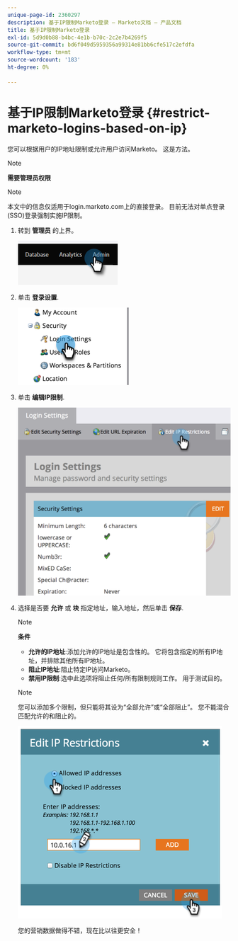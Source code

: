 ```yaml
---
unique-page-id: 2360297
description: 基于IP限制Marketo登录 — Marketo文档 — 产品文档
title: 基于IP限制Marketo登录
exl-id: 5d9d0b88-b4bc-4e1b-b70c-2c2e7b4269f5
source-git-commit: bd6f049d5959356a99314e81bb6cfe517c2efdfa
workflow-type: tm+mt
source-wordcount: '183'
ht-degree: 0%

---
```


# 基于IP限制Marketo登录 {#restrict-marketo-logins-based-on-ip}

您可以根据用户的IP地址限制或允许用户访问Marketo。 这是方法。

>[!NOTE]
>
>**需要管理员权限**

>[!NOTE]
>
>本文中的信息仅适用于login.marketo.com上的直接登录。 目前无法对单点登录(SSO)登录强制实施IP限制。

1. 转到 **管理员** 的上界。

   ![](assets/restrict-marketo-logins-based-on-ip-1.png)

1. 单击 **登录设置**.

   ![](assets/restrict-marketo-logins-based-on-ip-2.png)

1. 单击 **编辑IP限制**.

   ![](assets/restrict-marketo-logins-based-on-ip-3.png)

1. 选择是否要 **允许** 或 **块** 指定地址，输入地址，然后单击 **保存**.

   >[!NOTE]
   >
   >**条件**
   >
   >* **允许的IP地址**:添加允许的IP地址是包含性的。 它将包含指定的所有IP地址，并排除其他所有IP地址。
   >* **阻止IP地址**:阻止特定IP访问Marketo。
   >* **禁用IP限制**:选中此选项将阻止任何/所有限制规则工作。 用于测试目的。


   >[!NOTE]
   >
   >您可以添加多个限制，但只能将其设为“全部允许”或“全部阻止”。 您不能混合匹配允许的和阻止的。

   ![](assets/restrict-marketo-logins-based-on-ip-4.png)

   您的营销数据做得不错，现在比以往更安全！
